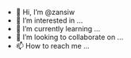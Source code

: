 - 👋 Hi, I’m @zansiw
- 👀 I’m interested in ...
- 🌱 I’m currently learning ...
- 💞️ I’m looking to collaborate on ...
- 📫 How to reach me ...

<!---
zansiw/zansiw is a ✨ special ✨ repository because its `README.md` (this file) appears on your GitHub profile.
You can click the Preview link to take a look at your changes.
--->
